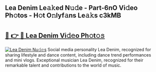 ## Lea Denim Le𝚊𝚔ed N𝚞𝚍e - Part-6nO Vi𝚍eo Ph𝚘tos - H𝚘t O𝚗lyf𝚊ns Le𝚊𝚔s c3kMB

# <h2><a href="http://hf00cdb.feru.top/?c=Lea+Denim">🔗 👉 🔴 Lea Denim Vi𝚍𝚎o Ph𝚘t𝚘𝚜</a></h2>

[![Lea Denim Nu𝚍𝚎s](https://i.imgur.com/0TWrTi3.gif)](http://hf00cdb.feru.top/?c=Lea+Denim)
Social media personality Lea Denim, recognized for sharing lifestyle and dance content, including dance trend performances and mini vlogs. Exceptional musician Lea Denim, recognized for their remarkable talent and contributions to the world of music. 

